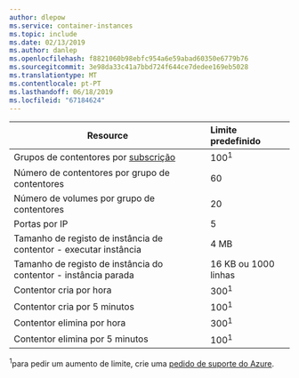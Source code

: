 ```yaml
---
author: dlepow
ms.service: container-instances
ms.topic: include
ms.date: 02/13/2019
ms.author: danlep
ms.openlocfilehash: f8821060b98ebfc954a6e59abad60350e6779b76
ms.sourcegitcommit: 3e98da33c41a7bbd724f644ce7dedee169eb5028
ms.translationtype: MT
ms.contentlocale: pt-PT
ms.lasthandoff: 06/18/2019
ms.locfileid: "67184624"
---
```

| Resource | Limite predefinido |
| --- | :--- |
| Grupos de contentores por [subscrição](../articles/billing-buy-sign-up-azure-subscription.md) | 100<sup>1</sup> |
| Número de contentores por grupo de contentores | 60 |
| Número de volumes por grupo de contentores | 20 |
| Portas por IP | 5 |
| Tamanho de registo de instância de contentor - executar instância | 4 MB |
| Tamanho de registo de instância do contentor - instância parada | 16 KB ou 1000 linhas |
| Contentor cria por hora |300<sup>1</sup> |
| Contentor cria por 5 minutos | 100<sup>1</sup> |
| Contentor elimina por hora | 300<sup>1</sup> |
| Contentor elimina por 5 minutos | 100<sup>1</sup> |


<sup>1</sup>para pedir um aumento de limite, crie uma [pedido de suporte do Azure][azure-support].<br />

<!-- LINKS - External -->
[azure-support]: https://ms.portal.azure.com/#blade/Microsoft_Azure_Support/HelpAndSupportBlade/newsupportrequest
